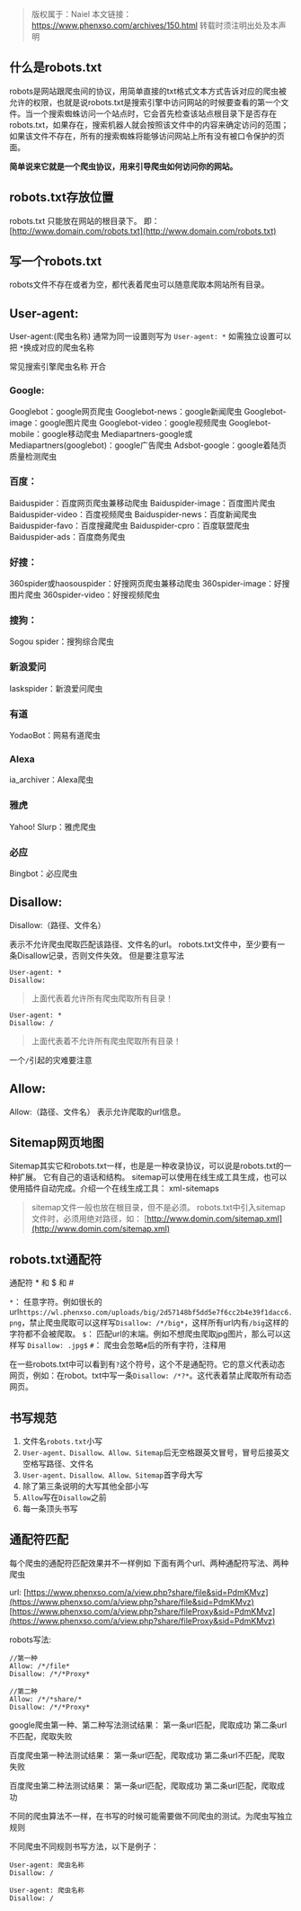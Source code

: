 > 版权属于：Naiel
> 本文链接：https://www.phenxso.com/archives/150.html
> 转载时须注明出处及本声明

## 什么是robots.txt
<!-- more -->
robots是网站跟爬虫间的协议，用简单直接的txt格式文本方式告诉对应的爬虫被允许的权限，也就是说robots.txt是搜索引擎中访问网站的时候要查看的第一个文件。当一个搜索蜘蛛访问一个站点时，它会首先检查该站点根目录下是否存在robots.txt，如果存在，搜索机器人就会按照该文件中的内容来确定访问的范围；如果该文件不存在，所有的搜索蜘蛛将能够访问网站上所有没有被口令保护的页面。

**简单说来它就是一个爬虫协议，用来引导爬虫如何访问你的网站。**

## robots.txt存放位置

robots.txt 只能放在网站的根目录下。
即： [http://www.domain.com/robots.txt](http://www.domain.com/robots.txt)

## 写一个robots.txt

robots文件不存在或者为空，都代表着爬虫可以随意爬取本网站所有目录。

## User\-agent:

User\-agent:(爬虫名称)
通常为同一设置则写为 `User-agent: *`
如需独立设置可以把 `*`换成对应的爬虫名称

常见搜索引擎爬虫名称 开合

### Google:

Googlebot：google网页爬虫
Googlebot\-news：google新闻爬虫
Googlebot\-image：google图片爬虫
Googlebot\-video：google视频爬虫
Googlebot\-mobile：google移动爬虫
Mediapartners\-google或Mediapartners(googlebot)：google广告爬虫
Adsbot\-google：google着陆页质量检测爬虫

### 百度：

Baiduspider：百度网页爬虫兼移动爬虫
Baiduspider\-image：百度图片爬虫
Baiduspider\-video：百度视频爬虫
Baiduspider\-news：百度新闻爬虫
Baiduspider\-favo：百度搜藏爬虫
Baiduspider\-cpro：百度联盟爬虫
Baiduspider\-ads：百度商务爬虫

### 好搜：

360spider或haosouspider：好搜网页爬虫兼移动爬虫
360spider\-image：好搜图片爬虫
360spider\-video：好搜视频爬虫

### 搜狗：

Sogou spider：搜狗综合爬虫

### 新浪爱问

Iaskspider：新浪爱问爬虫

### 有道

YodaoBot：网易有道爬虫

### Alexa

ia\_archiver：Alexa爬虫

### 雅虎

Yahoo! Slurp：雅虎爬虫

### 必应

Bingbot：必应爬虫

## Disallow:

Disallow:（路径、文件名）

表示不允许爬虫爬取匹配该路径、文件名的url。
robots.txt文件中，至少要有一条Disallow记录，否则文件失效。
但是要注意写法

```
User-agent: *
Disallow:
```

> 上面代表着允许所有爬虫爬取所有目录！

```
User-agent: *
Disallow: /
```

> 上面代表着不允许所有爬虫爬取所有目录！

一个`/`引起的灾难要注意

## Allow:

Allow:（路径、文件名）
表示允许爬取的url信息。

## Sitemap网页地图

Sitemap其实它和robots.txt一样，也是是一种收录协议，可以说是robots.txt的一种扩展。
它有自己的语话和结构。
sitemap可以使用在线生成工具生成，也可以使用插件自动完成。介绍一个在线生成工具： xml\-sitemaps

> sitemap文件一般也放在根目录，但不是必须。
> robots.txt中引入sitemap文件时，必须用绝对路径，如： [http://www.domin.com/sitemap.xml](http://www.domin.com/sitemap.xml)

## robots.txt通配符

通配符 \* 和 $ 和 #

`*`： 任意字符。例如很长的url`https://wl.phenxso.com/uploads/big/2d57148bf5dd5e7f6cc2b4e39f1dacc6.png`，禁止爬虫爬取可以这样写`Disallow: /*/big*`，这样所有url内有`/big`这样的字符都不会被爬取。
`$`： 匹配url的末端。例如不想爬虫爬取jpg图片，那么可以这样写 `Disallow: .jpg$`
`#`： 爬虫会忽略`#`后的所有字符，注释用

在一些robots.txt中可以看到有`?`这个符号，这个不是通配符。它的意义代表动态网页，例如：在robot。txt中写一条`Disallow: /*?*`。这代表着禁止爬取所有动态网页。

## 书写规范

1. 文件名`robots.txt`小写
2. `User-agent、Disallow、Allow、Sitemap`后无空格跟英文冒号，冒号后接英文空格写路径、文件名
3. `User-agent、Disallow、Allow、Sitemap`首字母大写
4. 除了第三条说明的大写其他全部小写
5. `Allow`写在`Disallow`之前
6. 每一条顶头书写

## 通配符匹配

每个爬虫的通配符匹配效果并不一样例如
下面有两个url、两种通配符写法、两种爬虫

url:
[https://www.phenxso.com/a/view.php?share/file&sid=PdmKMvz](https://www.phenxso.com/a/view.php?share/file&sid=PdmKMvz)
[https://www.phenxso.com/a/view.php?share/fileProxy&sid=PdmKMvz](https://www.phenxso.com/a/view.php?share/fileProxy&sid=PdmKMvz)

robots写法:

```
//第一种
Allow: /*/file*
Disallow: /*/*Proxy*

//第二种
Allow: /*/*share/*
Disallow: /*/*Proxy*
```

google爬虫第一种、第二种写法测试结果：
第一条url匹配，爬取成功
第二条url不匹配，爬取失败

百度爬虫第一种法测试结果：
第一条url匹配，爬取成功
第二条url不匹配，爬取失败

百度爬虫第二种法测试结果：
第一条url匹配，爬取成功
第二条url匹配，爬取成功

不同的爬虫算法不一样，在书写的时候可能需要做不同爬虫的测试。为爬虫写独立规则

不同爬虫不同规则书写方法，以下是例子：

```
User-agent: 爬虫名称
Disallow: /

User-agent: 爬虫名称
Disallow: /
```

